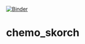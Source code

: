 [![Binder](https://mybinder.org/badge_logo.svg)](https://mybinder.org/v2/gh/iwatobipen/chemo_skorch/master)

# chemo_skorch
